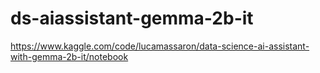# ds-aiassistant-gemma-2b-it

https://www.kaggle.com/code/lucamassaron/data-science-ai-assistant-with-gemma-2b-it/notebook

